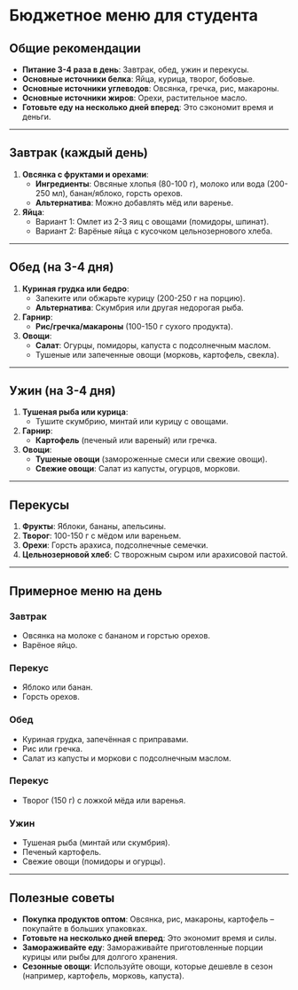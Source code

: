 # Бюджетное меню для студента

## Общие рекомендации
- **Питание 3-4 раза в день**: Завтрак, обед, ужин и перекусы.
- **Основные источники белка**: Яйца, курица, творог, бобовые.
- **Основные источники углеводов**: Овсянка, гречка, рис, макароны.
- **Основные источники жиров**: Орехи, растительное масло.
- **Готовьте еду на несколько дней вперед**: Это сэкономит время и деньги.

---

## Завтрак (каждый день)
1. **Овсянка с фруктами и орехами**:
   - **Ингредиенты**: Овсяные хлопья (80-100 г), молоко или вода (200-250 мл), банан/яблоко, горсть орехов.
   - **Альтернатива**: Можно добавлять мёд или варенье.
2. **Яйца**:
   - Вариант 1: Омлет из 2-3 яиц с овощами (помидоры, шпинат).
   - Вариант 2: Варёные яйца с кусочком цельнозернового хлеба.

---

## Обед (на 3-4 дня)
1. **Куриная грудка или бедро**:
   - Запеките или обжарьте курицу (200-250 г на порцию).
   - **Альтернатива**: Скумбрия или другая недорогая рыба.
2. **Гарнир**:
   - **Рис/гречка/макароны** (100-150 г сухого продукта).
3. **Овощи**:
   - **Салат**: Огурцы, помидоры, капуста с подсолнечным маслом.
   - Тушеные или запеченные овощи (морковь, картофель, свекла).

---

## Ужин (на 3-4 дня)
1. **Тушеная рыба или курица**:
   - Тушите скумбрию, минтай или курицу с овощами.
2. **Гарнир**:
   - **Картофель** (печеный или вареный) или гречка.
3. **Овощи**:
   - **Тушеные овощи** (замороженные смеси или свежие овощи).
   - **Свежие овощи**: Салат из капусты, огурцов, моркови.

---

## Перекусы
1. **Фрукты**: Яблоки, бананы, апельсины.
2. **Творог**: 100-150 г с мёдом или вареньем.
3. **Орехи**: Горсть арахиса, подсолнечные семечки.
4. **Цельнозерновой хлеб**: С творожным сыром или арахисовой пастой.

---

## Примерное меню на день

### **Завтрак**
- Овсянка на молоке с бананом и горстью орехов.
- Варёное яйцо.

### **Перекус**
- Яблоко или банан.
- Горсть орехов.

### **Обед**
- Куриная грудка, запечённая с приправами.
- Рис или гречка.
- Салат из капусты и моркови с подсолнечным маслом.

### **Перекус**
- Творог (150 г) с ложкой мёда или варенья.

### **Ужин**
- Тушеная рыба (минтай или скумбрия).
- Печеный картофель.
- Свежие овощи (помидоры и огурцы).

---

## Полезные советы
- **Покупка продуктов оптом**: Овсянка, рис, макароны, картофель – покупайте в больших упаковках.
- **Готовьте на несколько дней вперед**: Это экономит время и силы.
- **Замораживайте еду**: Замораживайте приготовленные порции курицы или рыбы для долгого хранения.
- **Сезонные овощи**: Используйте овощи, которые дешевле в сезон (например, картофель, морковь, капуста).

